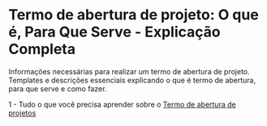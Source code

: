 # Termo de abertura de projeto: O que é, Para Que Serve - Explicação Completa
Informações necessárias para realizar um termo de abertura de projeto. Templates e descrições essenciais explicando o que é termo de abertura, para que serve e como fazer.

1 - Tudo o que você precisa aprender sobre o <a href="https://gopratico.com.br/blog/termo-de-abertura-de-projeto/">Termo de abertura de projetos</a>
